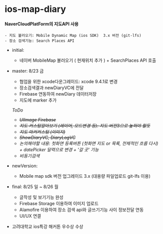 # ios-map-diary

#### NaverCloudPlatForm의  지도API 사용 
    - 지도 불러오기: Mobile Dynamic Map (ios SDK)  3.x 버전 (git-lfs)
    - 장소 검색기능: Search Places API 

- initial: 
  - 네이버 MobileMap 불러오기 ( 현재위치 추가 ) + SearchPlaces API 호출
  
- master: 8/23 금
    - 협업을 위한 xcode다운그레이드: xcode 9.4.1로 변경 
    - 장소검색결과 newDiaryVC에 전달
    - Firebase 연동하여 newDiary 데이터저장
    - 지도에 marker 추가
    
    *ToDo*
    - ~~*UIImage Firebase*~~
    - ~~*지도 커스텀알아보기 (레이어, 모드변경 등): 지도 버전3으로 높혀야 할듯*~~
    - ~~*지도 마커커스텀 (이미지)*~~
    - ~~*ShowDiaryVC, DiaryLogVC*~~
    - *논의해야할 내용: 첫화면 등록버튼 (첫화면 지도 or 목록, 전체적인 흐름 다시) + datePicker 달력으로 변경 + '갈 곳' 기능*
    - *비동기검색*

- newVersion:
    - Mobile map sdk 버전 업그레이드 3.x (대용량 파일업로드 git-lfs 이용)

- final: 8/25 일 ~ 8/26 월   
   - 글작성 및 보기기능 완성 
   - Firebase Storage 이용하여 이미지 업로드 
   - Alamofire 이용하여 장소 검색 api와 글쓰기기능 사이 정보전달 연동 
   - UI/UX 연결
 
 - 고려대학교 ios특강 해커톤 우수상 수상

    

